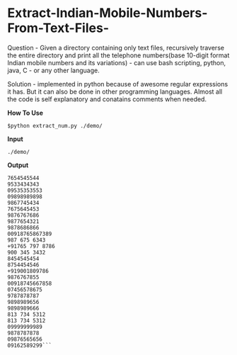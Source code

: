 # Extract-Indian-Mobile-Numbers-From-Text-Files-

Question - Given a directory containing only text files, recursively traverse the entire directory and print all the telephone numbers(base 10-digit  format Indian mobile numbers and its variations) - can use bash
scripting, python, java, C - or any other language.

Solution - implemented in python because of awesome regular expressions it has. But it can also be done in other programming languages.
Almost all the code is self explanatory and conatains comments when needed.

**How To Use**

```
$python extract_num.py ./demo/
```

**Input**
```
./demo/
```

**Output**
```
7654545544
9533434343
09535353553
09898989898
9867745434
7675645453
9876767686
9877654321
9878686866
00918765867389
987 675 6343
+91765 797 8786
900 345 3432
8454545454
8754454546
+919001809786
9876767855
00918745667858
07456578675
9787878787
9898989656
9898989666
813 734 5312
813 734 5312
09999999989
9878787878
09876565656
09162589299```
